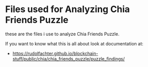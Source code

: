# Files used for Analyzing Chia Friends Puzzle

these are the files i use to analyze Chia Friends Puzzle.

If you want to know what this is all about look at documentation at:

- https://rudolfachter.github.io/blockchain-stuff/public/chia/chia_friends_puzzle/puzzle_findings/